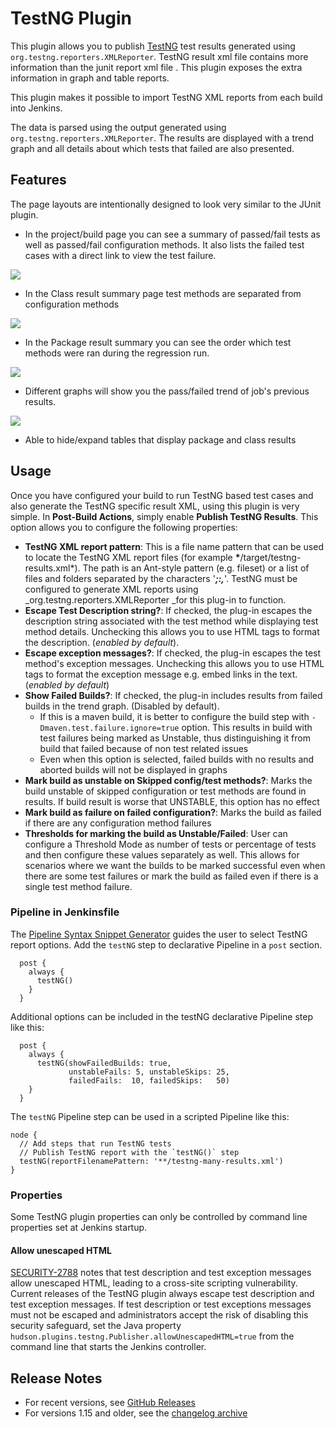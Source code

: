 # TestNG Plugin

This plugin allows you to publish [TestNG](https://testng.org/doc/) test results generated
using `org.testng.reporters.XMLReporter`. TestNG result xml file contains
more information than the junit report xml file . This plugin exposes
the extra information in graph and table reports.

This plugin makes it possible to import TestNG XML reports from each
build into Jenkins.

The data is parsed using the output generated using
`org.testng.reporters.XMLReporter`. The results are displayed with a
trend graph and all details about which tests that failed are also
presented.

## Features

The page layouts are intentionally designed to look very similar to
the JUnit plugin.

-   In the project/build page you can see a summary of passed/fail tests
    as well as passed/fail configuration methods. It also lists the
    failed test cases with a direct link to view the test failure.

![](docs/images/test-summary.png)

-   In the Class result summary page test methods are separated from
    configuration methods

![](docs/images/test-result.png)

-   In the Package result summary you can see the order which test
    methods were ran during the regression run.

![](docs/images/execution-order.png)

-   Different graphs will show you the pass/failed trend of job's
    previous results.

![](docs/images/test-graph.png)

-   Able to hide/expand tables that display package and class results

## Usage

Once you have configured your build to run TestNG based test cases and
also generate the TestNG specific result XML, using this plugin is very
simple. In **Post-Build Actions**, simply enable **Publish TestNG
Results**. This option allows you to configure the following properties:

-   **TestNG XML report pattern**: This is a file name pattern that can
    be used to locate the TestNG XML report files (for example
    **\***/target/testng-results.xml\*). The path is an Ant-style
    pattern (e.g. fileset) or a list of files and folders separated by
    the characters '***;:,***'. TestNG must be configured to generate
    XML reports using \_org.testng.reporters.XMLReporter \_for this
    plug-in to function.
-   **Escape Test Description string?**: If checked, the plug-in escapes
    the description string associated with the test method while
    displaying test method details. Unchecking this allows you to use
    HTML tags to format the description. (*enabled by default*).
-   **Escape exception messages?**: If checked, the plug-in escapes the
    test method's exception messages. Unchecking this allows you to use
    HTML tags to format the exception message e.g. embed links in the
    text. (*enabled by default*)
-   **Show Failed Builds?**: If checked, the plug-in includes results
    from failed builds in the trend graph. (Disabled by default).
    -   If this is a maven build, it is better to configure the build
        step with `-Dmaven.test.failure.ignore=true` option. This
        results in build with test failures being marked as Unstable,
        thus distinguishing it from build that failed because of non
        test related issues
    -   Even when this option is selected, failed builds with no results
        and aborted builds will not be displayed in graphs
-   **Mark build as unstable on Skipped config/test methods?**: Marks
    the build unstable of skipped configuration or test methods are
    found in results. If build result is worse that UNSTABLE, this
    option has no effect
-   **Mark build as failure on failed configuration?**: Marks the build
    as failed if there are any configuration method failures
-   **Thresholds for marking the build as Unstable/Failed**: User can
    configure a Threshold Mode as number of tests or percentage of tests
    and then configure these values separately as well. This allows for
    scenarios where we want the builds to be marked successful even when
    there are some test failures or mark the build as failed even if
    there is a single test method failure.

### Pipeline in Jenkinsfile

The [Pipeline Syntax Snippet Generator](https://www.jenkins.io/redirect/pipeline-snippet-generator) guides the user to select TestNG report options.
Add the `testNG` step to declarative Pipeline in a `post` section.

```
  post {
    always {
      testNG()
    }
  }
```

Additional options can be included in the testNG declarative Pipeline step like this:

```
  post {
    always {
      testNG(showFailedBuilds: true,
             unstableFails: 5, unstableSkips: 25,
             failedFails:  10, failedSkips:   50)
    }
  }
```

The `testNG` Pipeline step can be used in a scripted Pipeline like this:

```
node {
  // Add steps that run TestNG tests
  // Publish TestNG report with the `testNG()` step
  testNG(reportFilenamePattern: '**/testng-many-results.xml')
}
```

### Properties

Some TestNG plugin properties can only be controlled by command line properties set at Jenkins startup.

#### Allow unescaped HTML

[SECURITY-2788](https://www.jenkins.io/security/advisory/2022-06-30/#SECURITY-2788) notes that test description and test exception messages allow unescaped HTML, leading to a cross-site scripting vulnerability.
Current releases of the TestNG plugin always escape test description and test exception messages.
If test description or test exceptions messages must not be escaped and administrators accept the risk of disabling this security safeguard, set the Java property
`hudson.plugins.testng.Publisher.allowUnescapedHTML=true`
from the command line that starts the Jenkins controller.

## Release Notes

* For recent versions, see [GitHub Releases](https://github.com/jenkinsci/testng-plugin-plugin/releases)
* For versions 1.15 and older, see the [changelog archive](https://github.com/jenkinsci/testng-plugin-plugin/blob/552.va20eb2369116/CHANGELOG.md)
